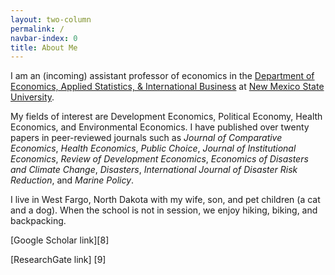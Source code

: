 ```yaml
---
layout: two-column
permalink: /
navbar-index: 0
title: About Me
---
```


I am an (incoming) assistant professor of economics in the [Department of Economics, Applied Statistics, & International Business][1] at [New Mexico State University][2].

My fields of interest are Development Economics, Political Economy, Health Economics, and Environmental Economics. I have published over twenty papers in peer-reviewed journals such as *Journal of Comparative Economics*, *Health Economics*, *Public Choice*, *Journal of Institutional Economics*, *Review of Development Economics*, *Economics of Disasters and Climate Change*, *Disasters*, *International Journal of Disaster Risk Reduction*, and *Marine Policy*. 

I live in West Fargo, North Dakota with my wife, son, and pet children (a cat and a dog). When the school is not in session, we enjoy hiking, biking, and backpacking.


[Google Scholar link][8] 

[ResearchGate link] [9]

[1]: https://nmsu.edu/
[2]: https://business.nmsu.edu/academic-departments/easib/index.html
[3]: https://scholar.google.com/citations?user=EU1Z--4AAAAJ&hl=en&oi=ao
[4]: https://www.researchgate.net/profile/Veeshan-Rayamajhee
